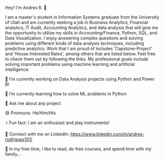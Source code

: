 Hey! I'm Andres R. 👋

I am a master's student in Information Systems graduate from the University of Utah and am currently seeking a job in Business Analytics, Financial analytics, IT Audit, Accounting Analytics, and data analysis that will give me the opportunity to utilize my skills in Accounting/Finance, Python, SQL, and Data Visualization. I enjoy answering complex questions and solving problems using different kinds of data analysis techniques, including predictive analytics.
Work that I am proud of includes 'Capstone-Project' and 'House Interested Rates', among others that are listed below. Feel free to check them out by following the links. My professional goals include solving important problems using machine learning and artificial intelligence.

🔭 I’m currently working on Data Analysis projects using Python and Power BI

🌱 I’m currently learning how to solve ML problems in Python

💬 Ask me about any project

😄 Pronouns: He/Him/His

⚡ Fun fact: I am an enthusiast and play instruments! 

🤝 Connect with me on LinkedIn: https://www.linkedin.com/in/andres-rodriguez101/

🎈 In my free time, I like to read, do free courses, and spend time with my family...
